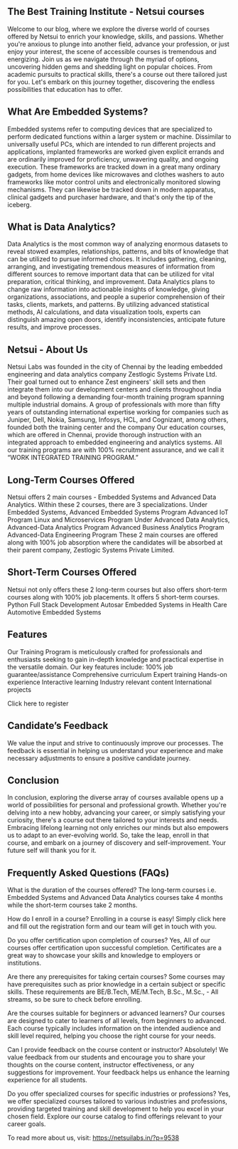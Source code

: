 ## The Best Training Institute - Netsui courses

Welcome to our blog, where we explore the diverse world of courses offered by Netsui to enrich your knowledge, skills, and passions. Whether you're anxious to plunge into another field, advance your profession, or just enjoy your interest, the scene of accessible courses is tremendous and energizing. Join us as we navigate through the myriad of options, uncovering hidden gems and shedding light on popular choices. From academic pursuits to practical skills, there's a course out there tailored just for you. Let's embark on this journey together, discovering the endless possibilities that education has to offer.

## What Are Embedded Systems?
Embedded systems refer to computing devices that are specialized to perform dedicated functions within a larger system or machine. Dissimilar to universally useful PCs, which are intended to run different projects and applications, implanted frameworks are worked given explicit errands and are ordinarily improved for proficiency, unwavering quality, and ongoing execution. 
These frameworks are tracked down in a great many ordinary gadgets, from home devices like microwaves and clothes washers to auto frameworks like motor control units and electronically monitored slowing mechanisms. They can likewise be tracked down in modern apparatus, clinical gadgets and purchaser hardware, and that's only the tip of the iceberg.

## What is Data Analytics?
Data Analytics is the most common way of analyzing enormous datasets to reveal stowed examples, relationships, patterns, and bits of knowledge that can be utilized to pursue informed choices. It includes gathering, cleaning, arranging, and investigating tremendous measures of information from different sources to remove important data that can be utilized for vital preparation, critical thinking, and improvement.
Data Analytics plans to change raw information into actionable insights of knowledge, giving organizations, associations, and people a superior comprehension of their tasks, clients, markets, and patterns. By utilizing advanced statistical methods, AI calculations, and data visualization tools, experts can distinguish amazing open doors, identify inconsistencies, anticipate future results, and improve processes.

## Netsui - About Us
Netsui Labs was founded in the city of Chennai by the leading embedded engineering and data analytics company Zestlogic Systems Private Ltd. Their goal turned out to enhance Zest engineers' skill sets and then integrate them into our development centers and clients throughout India and beyond following a demanding four-month training program spanning multiple industrial domains.
A group of professionals with more than fifty years of outstanding international expertise working for companies such as Juniper, Dell, Nokia, Samsung, Infosys, HCL, and Cognizant, among others, founded both the training center and the company
Our education courses, which are offered in Chennai, provide thorough instruction with an integrated approach to embedded engineering and analytics systems. All our training programs are with 100% recruitment assurance, and we call it “WORK INTEGRATED TRAINING PROGRAM.”

## Long-Term Courses Offered
Netsui offers 2 main courses - Embedded Systems and Advanced Data Analytics. Within these 2 courses, there are 3 specializations. 
Under Embedded Systems,
Advanced Embedded Systems Program
Advanced IoT Program
Linux and Microservices Program
Under Advanced Data Analytics,
Advanced-Data Analytics Program
Advanced Business Analytics Program
Advanced-Data Engineering Program
These 2 main courses are offered along with 100% job absorption where the candidates will be absorbed at their parent company, Zestlogic Systems Private Limited.

## Short-Term Courses Offered
Netsui not only offers these 2 long-term courses but also offers short-term courses along with 100% job placements. It offers 5 short-term courses.
Python
Full Stack Development
Autosar
Embedded Systems in Health Care
Automotive Embedded Systems

## Features
Our Training Program is meticulously crafted for professionals and enthusiasts seeking to gain in-depth knowledge and practical expertise in the versatile domain. Our key features include:
100% job guarantee/assistance
Comprehensive curriculum
Expert training
Hands-on experience
Interactive learning
Industry relevant content
International projects

Click here to register

## Candidate’s Feedback 
We value the input and strive to continuously improve our processes. The feedback is essential in helping us understand your experience and make necessary adjustments to ensure a positive candidate journey. 

## Conclusion
In conclusion, exploring the diverse array of courses available opens up a world of possibilities for personal and professional growth. Whether you're delving into a new hobby, advancing your career, or simply satisfying your curiosity, there's a course out there tailored to your interests and needs. Embracing lifelong learning not only enriches our minds but also empowers us to adapt to an ever-evolving world. So, take the leap, enroll in that course, and embark on a journey of discovery and self-improvement. Your future self will thank you for it.

## Frequently Asked Questions (FAQs)
What is the duration of the courses offered?
The long-term courses i.e. Embedded Systems and Advanced Data Analytics courses take 4 months while the short-term courses take 2 months.

How do I enroll in a course?
Enrolling in a course is easy! Simply click here and fill out the registration form and our team will get in touch with you.

Do you offer certification upon completion of courses?
Yes, All of our courses offer certification upon successful completion. Certificates are a great way to showcase your skills and knowledge to employers or institutions.

Are there any prerequisites for taking certain courses?
Some courses may have prerequisites such as prior knowledge in a certain subject or specific skills. These requirements are BE/B.Tech, ME/M.Tech, B.Sc., M.Sc., - All streams, so be sure to check before enrolling.

Are the courses suitable for beginners or advanced learners?
Our courses are designed to cater to learners of all levels, from beginners to advanced. Each course typically includes information on the intended audience and skill level required, helping you choose the right course for your needs.

Can I provide feedback on the course content or instructor?
Absolutely! We value feedback from our students and encourage you to share your thoughts on the course content, instructor effectiveness, or any suggestions for improvement. Your feedback helps us enhance the learning experience for all students.

Do you offer specialized courses for specific industries or professions?
Yes, we offer specialized courses tailored to various industries and professions, providing targeted training and skill development to help you excel in your chosen field. Explore our course catalog to find offerings relevant to your career goals.

To read more about us, visit: https://netsuilabs.in/?p=9538
